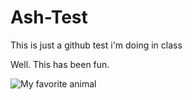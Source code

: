 # Ash-Test
This is just a github test i'm doing in class

Well. This has been fun.

![My favorite animal](https://cdn.firstcry.com/education/2022/05/10115227/1914539905.jpg)